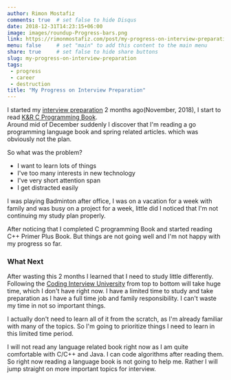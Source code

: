 ```yaml
---
author: Rimon Mostafiz
comments: true	# set false to hide Disqus
date: 2018-12-31T14:23:15+06:00
image: images/roundup-Progress-bars.png
link: https://rimonmostafiz.com/post/my-progress-on-interview-preparation
menu: false		# set "main" to add this content to the main menu
share: true	    # set false to hide share buttons
slug: my-progress-on-interview-preparation
tags:
 - progress
 - career
 - destruction
title: "My Progress on Interview Preparation"
---
```

I started my [interview preparation](https://rimonmostafiz.com/post/the-game-is-on) 2 months ago(November, 2018), I start to read [K&R C Programming Book](https://rimonmostafiz.com/post/taking-a-step-back-starting-with-c).<br>
Around mid of December suddenly I discover that I'm reading a go programming language book and spring related articles. which was obviously not the plan.

So what was the problem?

 - I want to learn lots of things
 - I've too many interests in new technology
 - I've very short attention span
 - I get distracted easily

I was playing Badminton after office, I was on a vacation for a week with family and was busy on a project for a week, little did I noticed that I'm not continuing my study plan properly.

After noticing that I completed C programming Book and started reading C++ Primer Plus Book. But things are not going well and I'm not happy with my progress so far.

### What Next
After wasting this 2 months I learned that I need to study little differently.<br>
Following the [Coding Interview University](https://github.com/jwasham/coding-interview-university) from top to bottom will take huge time, which I don't have right now. I have a limited time to study and take preparation as I have a full time job and family responsibility. I can't waste my time in not so important things.

I actually don't need to learn all of it from the scratch, as I'm already familiar with many of the topics. So I'm going to prioritize things I need to learn in this limited time period.

I will not read any language related book right now as I am quite comfortable with C/C++ and Java. I can code algorithms after reading them. So right now reading a language book is not going to help me.
Rather I will jump straight on more important topics for interview.
